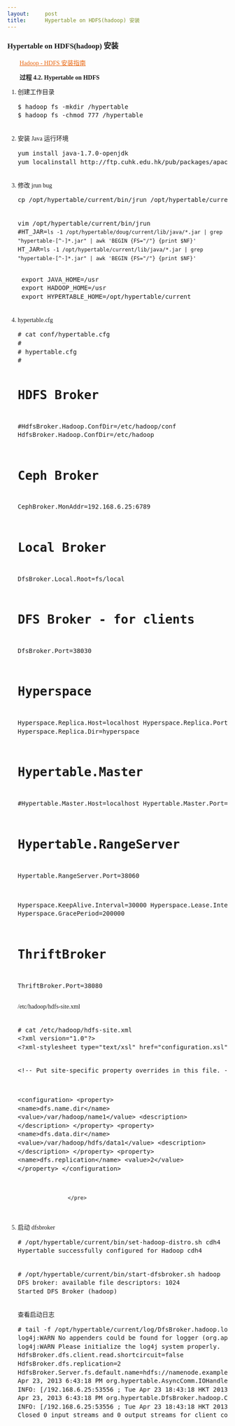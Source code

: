 ```yaml
---
layout:     post
title:      Hypertable on HDFS(hadoop) 安装
---
```

<div id="article_content" class="article_content clearfix csdn-tracking-statistics" data-pid="blog" data-mod="popu_307" data-dsm="post">
								            <link rel="stylesheet" href="https://csdnimg.cn/release/phoenix/template/css/ck_htmledit_views-f76675cdea.css">
						<div class="htmledit_views" id="content_views">
                
<div class="titlepage" style="font-family:'Times New Roman';font-size:14px;line-height:19px;">
<h3 class="title" style="font-size:1.2em;line-height:1.5em;">
Hypertable on HDFS(hadoop) 安装</h3>
</div>
<p style="text-indent:2em;font-family:'Times New Roman';font-size:14px;line-height:19px;">
<a class="ulink" href="http://netkiller.github.io/storage/hdfs.html" rel="nofollow" style="color:rgb(233,101,14);">Hadoop - HDFS 安装指南</a></p>
<div class="procedure" title="过程 4.2. Hypertable on HDFS" style="font-family:'Times New Roman';font-size:14px;line-height:19px;">
<a style="color:rgb(233,101,14);text-decoration:underline;"></a>
<p class="title" style="text-indent:2em;">
<strong>过程 4.2. Hypertable on HDFS</strong></p>
<ol class="procedure" style="font-size:1em;line-height:1.4em;"><li class="step" title="步骤 1" style="font-size:1em;">
<p style="text-indent:0em;">
创建工作目录</p>
<pre class="screen" style="font-size:1em;">$ hadoop fs -mkdir /hypertable
$ hadoop fs -chmod 777 /hypertable
					</pre>
</li><li class="step" title="步骤 2" style="font-size:1em;">
<p style="text-indent:0em;">
安装 Java 运行环境</p>
<pre class="screen" style="font-size:1em;">yum install java-1.7.0-openjdk
yum localinstall http://ftp.cuhk.edu.hk/pub/packages/apache.org/hadoop/common/hadoop-1.1.2/hadoop-1.1.2-1.x86_64.rpm
					</pre>
</li><li class="step" title="步骤 3" style="font-size:1em;">
<p style="text-indent:0em;">
修改 jrun bug</p>
<pre class="screen" style="font-size:1em;">cp /opt/hypertable/current/bin/jrun /opt/hypertable/current/bin/jrun.old

vim /opt/hypertable/current/bin/jrun
#HT_JAR=`ls -1 /opt/hypertable/doug/current/lib/java/*.jar | grep "hypertable-[^-]*.jar" | awk 'BEGIN {FS="/"} {print $NF}'`
HT_JAR=`ls -1 /opt/hypertable/current/lib/java/*.jar | grep "hypertable-[^-]*.jar" | awk 'BEGIN {FS="/"} {print $NF}'`
					</pre>
<pre class="screen" style="font-size:1em;"> export JAVA_HOME=/usr
 export HADOOP_HOME=/usr
 export HYPERTABLE_HOME=/opt/hypertable/current
					</pre>
</li><li class="step" title="步骤 4" style="font-size:1em;">
<p style="text-indent:0em;">
hypertable.cfg</p>
<pre class="screen" style="font-size:1em;"># cat conf/hypertable.cfg
#
# hypertable.cfg
#

# HDFS Broker
#HdfsBroker.Hadoop.ConfDir=/etc/hadoop/conf
HdfsBroker.Hadoop.ConfDir=/etc/hadoop

# Ceph Broker
CephBroker.MonAddr=192.168.6.25:6789

# Local Broker
DfsBroker.Local.Root=fs/local

# DFS Broker - for clients
DfsBroker.Port=38030

# Hyperspace
Hyperspace.Replica.Host=localhost
Hyperspace.Replica.Port=38040
Hyperspace.Replica.Dir=hyperspace

# Hypertable.Master
#Hypertable.Master.Host=localhost
Hypertable.Master.Port=38050

# Hypertable.RangeServer
Hypertable.RangeServer.Port=38060

Hyperspace.KeepAlive.Interval=30000
Hyperspace.Lease.Interval=1000000
Hyperspace.GracePeriod=200000

# ThriftBroker
ThriftBroker.Port=38080
					</pre>
<p style="text-indent:0em;">
/etc/hadoop/hdfs-site.xml</p>
<pre class="screen" style="font-size:1em;">					
# cat /etc/hadoop/hdfs-site.xml
&lt;?xml version="1.0"?&gt;
&lt;?xml-stylesheet type="text/xsl" href="configuration.xsl"?&gt;

&lt;!-- Put site-specific property overrides in this file. --&gt;

&lt;configuration&gt;
    &lt;property&gt;
        &lt;name&gt;dfs.name.dir&lt;/name&gt;
        &lt;value&gt;/var/hadoop/name1&lt;/value&gt;
        &lt;description&gt;  &lt;/description&gt;
    &lt;/property&gt;
    &lt;property&gt;
        &lt;name&gt;dfs.data.dir&lt;/name&gt;
        &lt;value&gt;/var/hadoop/hdfs/data1&lt;/value&gt;
        &lt;description&gt; &lt;/description&gt;
    &lt;/property&gt;
    &lt;property&gt;
        &lt;name&gt;dfs.replication&lt;/name&gt;
        &lt;value&gt;2&lt;/value&gt;
    &lt;/property&gt;
&lt;/configuration&gt;
					
					</pre>
</li><li class="step" title="步骤 5" style="font-size:1em;">
<p style="text-indent:0em;">
启动 dfsbroker</p>
<pre class="screen" style="font-size:1em;"># /opt/hypertable/current/bin/set-hadoop-distro.sh cdh4
Hypertable successfully configured for Hadoop cdh4
					</pre>
<pre class="screen" style="font-size:1em;"># /opt/hypertable/current/bin/start-dfsbroker.sh hadoop
DFS broker: available file descriptors: 1024
Started DFS Broker (hadoop)
					</pre>
<p style="text-indent:0em;">
查看启动日志</p>
<pre class="screen" style="font-size:1em;"># tail -f /opt/hypertable/current/log/DfsBroker.hadoop.log
log4j:WARN No appenders could be found for logger (org.apache.hadoop.conf.Configuration).
log4j:WARN Please initialize the log4j system properly.
HdfsBroker.dfs.client.read.shortcircuit=false
HdfsBroker.dfs.replication=2
HdfsBroker.Server.fs.default.name=hdfs://namenode.example.com:9000
Apr 23, 2013 6:43:18 PM org.hypertable.AsyncComm.IOHandler DeliverEvent
INFO: [/192.168.6.25:53556 ; Tue Apr 23 18:43:18 HKT 2013] Connection Established
Apr 23, 2013 6:43:18 PM org.hypertable.DfsBroker.hadoop.ConnectionHandler handle
INFO: [/192.168.6.25:53556 ; Tue Apr 23 18:43:18 HKT 2013] Disconnect - COMM broken connection : Closing all open handles from /192.168.6.25:53556
Closed 0 input streams and 0 output streams for client connection /192.168.6.25:53556</pre>
</li></ol></div>
            </div>
                </div>